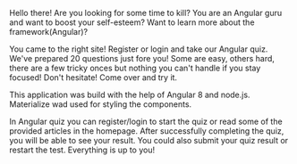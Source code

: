 Hello there!
Are you looking for some time to kill?
You are an Angular guru and want to boost your self-esteem?
Want to learn more about the framework(Angular)?

You came to the right site! Register or login and take our Angular quiz. We've prepared 20 questions just fore you!
Some are easy, others hard, there are a few tricky onces but nothing you can't handle if you stay focused!
Don't hesitate! Come over and try it.

This application was build with the help of Angular 8 and node.js. Materialize wad used for styling the components.

In Angular quiz you can register/login to start the quiz or read some of the provided articles in the homepage.
After successfully completing the quiz, you will be able to see your result. You could also submit your quiz
result or restart the test. Everything is up to you!
